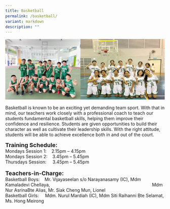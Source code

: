 ```yaml
---
title: Basketball
permalink: /basketball/
variant: markdown
description: ""
---
```


<img src="/images/Basketball_2024.jpg">

Basketball is known to be an exciting yet demanding team sport. With that in mind, our teachers work closely with a professional coach to teach our students fundamental basketball skills, helping them improve their confidence and resilience. Students are given opportunities to build their character as well as cultivate their leadership skills. With the right attitude, students will be able to achieve excellence both in and out of the court.


**<font size="4">Training Schedule:</font>** <br>
Mondays Session 1:&nbsp;&nbsp; &nbsp;2.15pm – 4.15pm<br>
Mondays Session 2:&nbsp;&nbsp; &nbsp;3.45pm – 5.45pm <br>
Thursdays Session:&nbsp;&nbsp; &nbsp;&nbsp;3.45pm – 5.45pm
<br>
<br>
**<font size="4">Teachers-in-Charge:</font>** <br>
Basketball Boys:&nbsp;&nbsp; &nbsp;Mr. Vijayaseelan s/o Narayanasamy (IC), Mdm Kamaladevi Chellaya, 
 &nbsp;&nbsp; &nbsp; &nbsp;&nbsp; &nbsp;&nbsp;&nbsp; &nbsp;&nbsp;&nbsp; &nbsp;&nbsp;&nbsp; &nbsp;&nbsp;&nbsp; &nbsp;&nbsp;&nbsp; &nbsp;&nbsp;&nbsp; &nbsp;&nbsp;&nbsp; &nbsp;&nbsp;&nbsp; &nbsp;&nbsp;&nbsp; &nbsp;&nbsp;&nbsp; &nbsp;&nbsp;&nbsp; &nbsp;&nbsp;&nbsp; &nbsp;&nbsp;&nbsp; &nbsp;&nbsp;&nbsp; &nbsp;&nbsp;&nbsp; &nbsp;&nbsp;&nbsp; &nbsp;&nbsp;&nbsp; &nbsp;&nbsp;&nbsp; &nbsp;Mdm Nur AsrinaBte Alias, Mr. Siak Cheng Mun, Lionel
<br>
Basketball Girls: &nbsp;&nbsp; &nbsp;Mdm. Nurul Mardiah (IC), Mdm Siti Raihanni Bte Selamat, Ms. Hong Meirong<br>